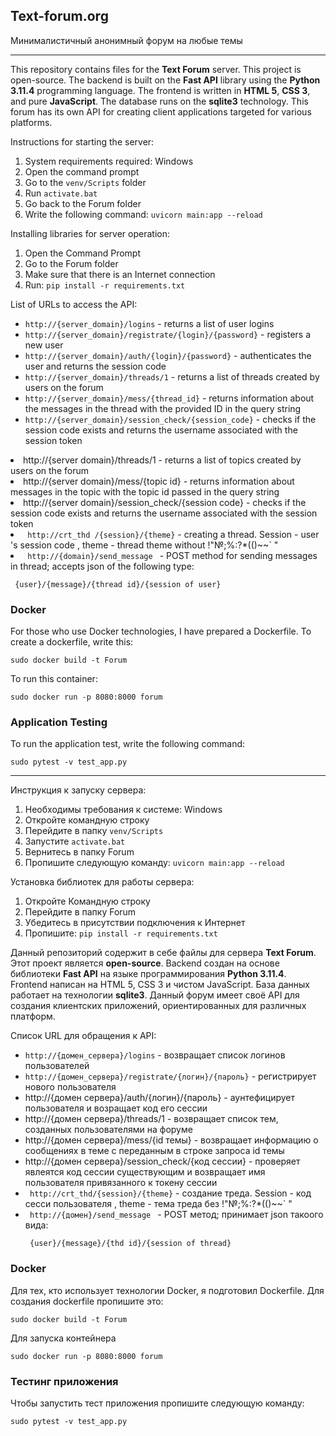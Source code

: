 <h2><span id="litera">T</span>ext-forum.org</h2>
<p id="red">Минималистичный анонимный форум на любые темы</p>
<hr>

<p align="center">




This repository contains files for the <strong>Text Forum</strong> server. This project is open-source. 
The backend is built on the <strong>Fast API</strong> library using the <strong>Python 3.11.4</strong> programming language. The frontend is written in <strong>HTML 5</strong>, <strong>CSS 3</strong>, and pure <strong>JavaScript</strong>. The database runs on the <strong>sqlite3</strong> technology.
This forum has its own API for creating client applications targeted for various platforms.


Instructions for starting the server:
<ol>
  <li>System requirements required: Windows</li>
  <li>Open the command prompt</li>
  <li>Go to the <code>venv/Scripts</code> folder</li>
  <li>Run <code>activate.bat</code></li>
  <li>Go back to the Forum folder</li>
  <li>Write the following command: <code>uvicorn main:app --reload</code></li>
</ol>

Installing libraries for server operation:
<ol>
  <li>Open the Command Prompt</li>
  <li>Go to the Forum folder</li>
  <li>Make sure that there is an Internet connection</li>
  <li>Run: <code>pip install -r requirements.txt</code></li>
</ol>


List of URLs to access the API:
<ul>
  <li><code>http://{server_domain}/logins</code> - returns a list of user logins</li>
  <li><code>http://{server_domain}/registrate/{login}/{password}</code> - registers a new user</li>
  <li><code>http://{server_domain}/auth/{login}/{password}</code> - authenticates the user and returns the session code</li>
  <li><code>http://{server_domain}/threads/1</code> - returns a list of threads created by users on the forum</li>
  <li><code>http://{server_domain}/mess/{thread_id}</code> - returns information about the messages in the thread with the provided ID in the query string</li>
  <li><code>http://{server_domain}/session_check/{session_code}</code> - checks if the session code exists and returns the username associated with the session token</li>
</ul> 
<li>http://{server domain}/threads/1 - returns a list of topics created by users on the forum</li>
<li>http://{server domain}/mess/{topic id} - returns information about messages in the topic with the topic id passed in the query string </li>
<li>http://{server domain}/session_check/{session code} - checks if the session code exists and returns the username associated with the session token</li>
<li> <code> http://crt_thd /{session}/{theme}</code> - creating a thread. Session - user 's session code , theme - thread theme without !"№;%:?*(()~~` " </li>
<li> <code> http://{domain}/send_message </code> - POST method for sending messages in thread; accepts json of the following type: <p> <code> {user}/{message}/{thread id}/{session of user} </code> </li>


<H3>Docker</H3>
<p>For those who use Docker technologies, I have prepared a Dockerfile. To create a dockerfile, write this:</p>
<code>sudo docker build -t Forum </code>
<p>To run this container:</p>
<code>sudo docker run -p 8080:8000 forum</code>


<H3>Application Testing</H3>

To run the application test, write the following command:

<code>sudo pytest -v test_app.py</code>

<hr>

Инструкция к запуску сервера:
<ol>
  <li>Необходимы требования к системе: Windows</li>
  <li>Откройте командную строку</li>
  <li>Перейдите в папку <code>venv/Scripts</code></li>
  <li>Запустите <code>activate.bat</code></li>
  <li>Вернитесь в папку Forum</li>
  <li>Пропишите следующую команду: <code>uvicorn main:app --reload</code></li>
</ol>

Установка библиотек для работы сервера:
<ol>
  <li>Откройте Командную строку</li>
  <li>Перейдите в папку Forum</li>
  <li>Убедитесь в присутствии подключения к Интернет</li>
  <li>Пропишите: <code>pip install -r requirements.txt</code></li>
</ol>

Данный репозиторий содержит в себе файлы для сервера <strong>Text Forum</strong>. Этот проект является <strong>open-source</strong>. 
Backend создан на основе библиотеки <strong>Fast API</strong> на языке программирования <strong>Python 3.11.4</strong>. Frontend написан на HTML 5, CSS 3 и чистом JavaScript. База данных работает на технологии <strong>sqlite3</strong>.
Данный форум имеет своё API для создания клиентских приложений, ориентированных для различных платформ. 


Список URL для обращения к API:
<ul>
  <li><code>http://{домен_сервера}/logins</code> - возвращает список логинов пользователей</li>
  <li><code>http://{домен_сервера}/registrate/{логин}/{пароль}</code> - регистрирует нового пользователя</li>
<li>http://{домен сервера}/auth/{логин}/{пароль} - аунтефицирует пользователя и возращает код его сессии </li>

<li>http://{домен сервера}/threads/1 - возвращает список тем, созданных пользователями на форуме</li>
<li>http://{домен сервера}/mess/{id темы} - возвращает информацию о сообщениях в теме с переданным в строке запроса id темы  </li>
<li>http://{домен сервера}/session_check/{код сессии} - проверяет явлеятся код сессии существующим и возвращает имя пользователя привязанного к токену сессии</li>
<li> <code> http://crt_thd/{session}/{theme}</code> - создание треда. Session - код сесси пользователя , theme - тема треда без !"№;%:?*(()~~` " </li>
<li> <code> http://{домен}/send_message </code> - POST метод; принимает json такоого вида: <p> <code> {user}/{message}/{thd id}/{session of thread} </code> </li>

</ul>

<H3>Docker</H3>
<p> Для тех, кто использует технологии Docker, я подготовил Dockerfile. Для создания dockerfile пропишите это:
</p>
<code>sudo docker build -t Forum </code>
<p>Для запуска контейнера</p>
<code>sudo docker run -p 8080:8000 forum</code>


<H3>Тестинг приложения</H3>

Чтобы запустить тест приложения пропишите следующую команду:

<code>sudo pytest -v test_app.py</code>





